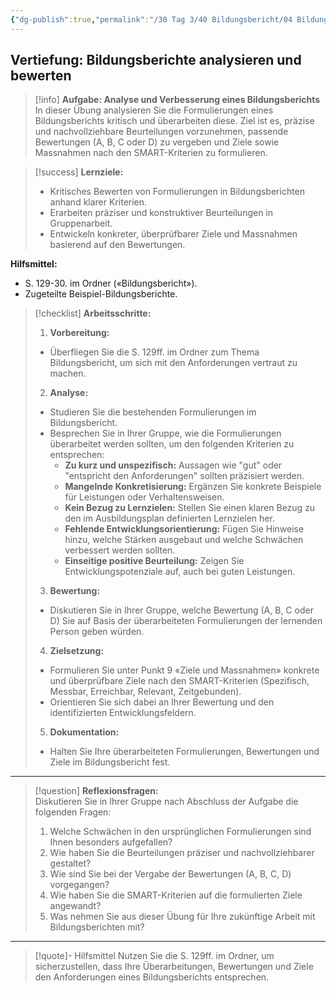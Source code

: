 ```yaml
---
{"dg-publish":true,"permalink":"/30 Tag 3/40 Bildungsbericht/04 Bildungsberichte verbessern/"}
---
```



## Vertiefung: Bildungsberichte analysieren und bewerten

>[!info] **Aufgabe: Analyse und Verbesserung eines Bildungsberichts**
>In dieser Übung analysieren Sie die Formulierungen eines Bildungsberichts kritisch und überarbeiten diese. Ziel ist es, präzise und nachvollziehbare Beurteilungen vorzunehmen, passende Bewertungen (A, B, C oder D) zu vergeben und Ziele sowie Massnahmen nach den SMART-Kriterien zu formulieren.  

>[!success] **Lernziele:**
>- Kritisches Bewerten von Formulierungen in Bildungsberichten anhand klarer Kriterien.  
>- Erarbeiten präziser und konstruktiver Beurteilungen in Gruppenarbeit.  
>- Entwickeln konkreter, überprüfbarer Ziele und Massnahmen basierend auf den Bewertungen.  

**Hilfsmittel:**  
- S. 129-30. im Ordner («Bildungsbericht»).
- Zugeteilte Beispiel-Bildungsberichte.

>[!checklist] **Arbeitsschritte:**
>1. **Vorbereitung:**  
>   - Überfliegen Sie die S. 129ff. im Ordner zum Thema Bildungsbericht, um sich mit den Anforderungen vertraut zu machen.  
>
>2. **Analyse:**  
>   - Studieren Sie die bestehenden Formulierungen im Bildungsbericht.  
>   - Besprechen Sie in Ihrer Gruppe, wie die Formulierungen überarbeitet werden sollten, um den folgenden Kriterien zu entsprechen:  
>     - **Zu kurz und unspezifisch:** Aussagen wie "gut" oder "entspricht den Anforderungen" sollten präzisiert werden.  
>     - **Mangelnde Konkretisierung:** Ergänzen Sie konkrete Beispiele für Leistungen oder Verhaltensweisen.  
>     - **Kein Bezug zu Lernzielen:** Stellen Sie einen klaren Bezug zu den im Ausbildungsplan definierten Lernzielen her.  
>     - **Fehlende Entwicklungsorientierung:** Fügen Sie Hinweise hinzu, welche Stärken ausgebaut und welche Schwächen verbessert werden sollten.  
>     - **Einseitige positive Beurteilung:** Zeigen Sie Entwicklungspotenziale auf, auch bei guten Leistungen.  
>
>3. **Bewertung:**  
>   - Diskutieren Sie in Ihrer Gruppe, welche Bewertung (A, B, C oder D) Sie auf Basis der überarbeiteten Formulierungen der lernenden Person geben würden.  
>
>4. **Zielsetzung:**  
>   - Formulieren Sie unter Punkt 9 «Ziele und Massnahmen» konkrete und überprüfbare Ziele nach den SMART-Kriterien (Spezifisch, Messbar, Erreichbar, Relevant, Zeitgebunden).  
>   - Orientieren Sie sich dabei an Ihrer Bewertung und den identifizierten Entwicklungsfeldern.  
>
>5. **Dokumentation:**  
>   - Halten Sie Ihre überarbeiteten Formulierungen, Bewertungen und Ziele im Bildungsbericht fest.

---

>[!question] **Reflexionsfragen:**  
>Diskutieren Sie in Ihrer Gruppe nach Abschluss der Aufgabe die folgenden Fragen:  
>1. Welche Schwächen in den ursprünglichen Formulierungen sind Ihnen besonders aufgefallen?  
>2. Wie haben Sie die Beurteilungen präziser und nachvollziehbarer gestaltet?  
>3. Wie sind Sie bei der Vergabe der Bewertungen (A, B, C, D) vorgegangen?  
>4. Wie haben Sie die SMART-Kriterien auf die formulierten Ziele angewandt?  
>5. Was nehmen Sie aus dieser Übung für Ihre zukünftige Arbeit mit Bildungsberichten mit?  

---

>[!quote]- Hilfsmittel
>Nutzen Sie die S. 129ff. im Ordner, um sicherzustellen, dass Ihre Überarbeitungen, Bewertungen und Ziele den Anforderungen eines Bildungsberichts entsprechen.

